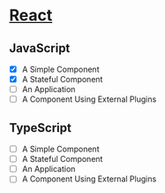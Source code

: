 # [React](https://reactjs.org/)

## JavaScript

 * [X] A Simple Component
 * [X] A Stateful Component
 * [ ] An Application
 * [ ] A Component Using External Plugins

## TypeScript

 * [ ] A Simple Component
 * [ ] A Stateful Component
 * [ ] An Application
 * [ ] A Component Using External Plugins
